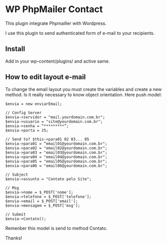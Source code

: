 # WP PhpMailer Contact
This plugin integrate Phpmailler with Wordpress.

I use this plugin to send authenticated form of e-mail to your recipients.

## Install
Add in your wp-content/plugins/ and active same.

## How to edit layout e-mail
To change the email layout you must create the variables and create a new method.
Is it really necessary to know object orientation.
Here push model:

	$envia = new enviarEmail;

	// Config Server
	$envia->servidor = "mail.yourdomain.com.br";
	$envia->usuario = "site@yourdomain.com.br";
	$envia->senha = “*********”;
	$envia->porta = 25;

	// Send to? $this->para01 02 03... 05
	$envia->para01 = “email01@yourdomain.com.br";
	$envia->para02 = "email02@yourdomain.com.br";
	$envia->para03 = "email03@yourdomain.com.br";
	$envia->para04 = "email04@yourdomain.com.br";
	$envia->para05 = "email05@yourdomain.com.br";
	$envia->para06 = "email06@yourdomain.com.br";

	// Subject
	$envia->assunto = "Contato pelo Site";

	// Msg
	$envia->nome = $_POST['nome'];
	$envia->telefone = $_POST['telefone'];
	$envia->email = $_POST['email'];
	$envia->mensagem = $_POST['msg'];

	// Submit
	$envia->Contato();
	
Remenber this model is send to method Contato.

Thanks!